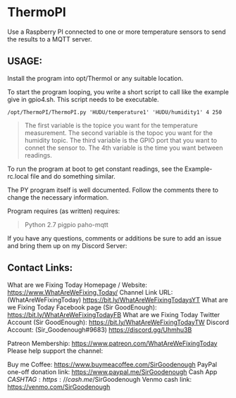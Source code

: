 # ThermoPI
Use a Raspberry PI connected to one or more temperature sensors to send the results to a MQTT server.

## USAGE:

Install the program into opt/ThermoI or any suitable location.

To start the program looping, you write a short script to call like the example give in gpio4.sh.  This script needs to be executable.

```/opt/ThermoPI/ThermoPI.py 'HUDU/temperature1' 'HUDU/humidity1' 4 250```

>The first variable is the topice you want for the temperature measurement.
>The second variable is the topoc you want for the humidity topic.
>The third variable is the GPIO port that you want to connet the sensor to.
>The 4th variable is the time you want between readings.

To run the program at boot to get constant readings, 
    see the Example-rc.local file and do something similar.
    
The PY program itself is well documented.
Follow the comments there to change the necessary information.

Program requires (as written) requires:
>Python 2.7
>pigpio
>paho-mqtt

If you have any questions, comments or additions be sure to add an issue and bring them up on my Discord Server: 

## Contact Links:
What are we Fixing Today Homepage / Website:
https://www.WhatAreWeFixing.Today/
Channel Link URL: (WhatAreWeFixingToday)
https://bit.ly/WhatAreWeFixingTodaysYT
What are we Fixing Today Facebook page (Sir GoodEnough):
https://bit.ly/WhatAreWeFixingTodayFB
What are we Fixing Today Twitter Account (Sir GoodEnough):
https://bit.ly/WhatAreWeFixingTodayTW
Discord Account: (Sir_Goodenough#9683)
https://discord.gg/Uhmhu3B


Patreon Membership: https://www.patreon.com/WhatAreWeFixingToday
Please help support the channel:

Buy me Coffee: https://www.buymeacoffee.com/SirGoodenough
PayPal one-off donation link: https://www.paypal.me/SirGoodenough
Cash App $CASHTAG: https://cash.me/$SirGoodenough
Venmo cash link: https://venmo.com/SirGoodenough
